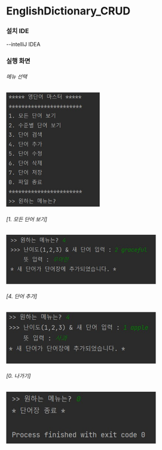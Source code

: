 # EnglishDictionary_CRUD

### 설치 IDE
--intelliJ IDEA

### 실행 화면

###### 메뉴 선택
<img src='screenshots/selectMenu.jpg' width = '250'>

###### [1. 모든 단어 보기]
<img src='screenshots/listVoca.jpg' width = '400'>

###### [4. 단어 추가]
<img src='screenshots/addVoca.jpg' width = '400'>

###### [0. 나가기]
<img src='screenshots/exit.jpg' width = '400'>
